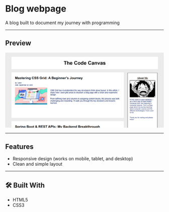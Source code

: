 # Blog webpage

A blog built to document my journey with programming

---

## Preview
![Project Screenshot](screenshot.png) <!-- optional: add a screenshot of your project -->

---

## Features
- Responsive design (works on mobile, tablet, and desktop)
- Clean and simple layout

---

## 🛠️ Built With
- HTML5
- CSS3
